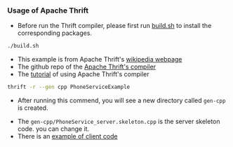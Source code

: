 ### Usage of Apache Thrift

- Before run the Thrift compiler, please first run [build.sh](build.sh) to install the corresponding packages.

```bash
./build.sh
```
 
- This example is from Apache Thrift's [wikipedia webpage](https://en.wikipedia.org/wiki/Apache_Thrift)
- The github repo of the [Apache Thrift's compiler](https://github.com/apache/thrift)
- The [tutorial](https://github.com/apache/thrift/tree/master/tutorial) of using Apache Thrift's compiler 

```bash
thrift -r --gen cpp PhoneServiceExample
``` 

- After running this commend, you will see a new directory called `gen-cpp` is created.
 + The `gen-cpp/PhoneService_server.skeleton.cpp` is the server skeleton code. you can change it.
 + There is an [example of client code](https://github.com/apache/thrift/blob/master/tutorial/cpp/CppClient.cpp)
